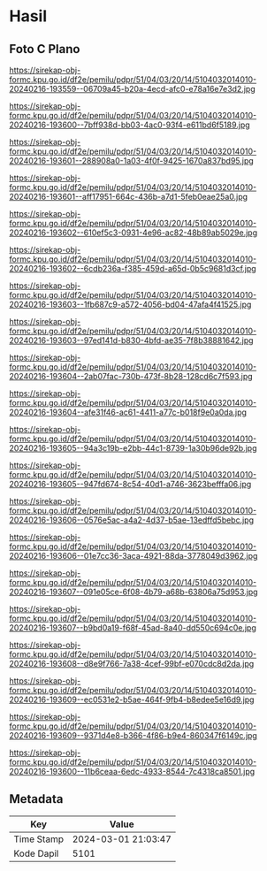 # Hasil

## Foto C Plano

https://sirekap-obj-formc.kpu.go.id/df2e/pemilu/pdpr/51/04/03/20/14/5104032014010-20240216-193559--06709a45-b20a-4ecd-afc0-e78a16e7e3d2.jpg

https://sirekap-obj-formc.kpu.go.id/df2e/pemilu/pdpr/51/04/03/20/14/5104032014010-20240216-193600--7bff938d-bb03-4ac0-93f4-e611bd6f5189.jpg

https://sirekap-obj-formc.kpu.go.id/df2e/pemilu/pdpr/51/04/03/20/14/5104032014010-20240216-193601--288908a0-1a03-4f0f-9425-1670a837bd95.jpg

https://sirekap-obj-formc.kpu.go.id/df2e/pemilu/pdpr/51/04/03/20/14/5104032014010-20240216-193601--aff17951-664c-436b-a7d1-5feb0eae25a0.jpg

https://sirekap-obj-formc.kpu.go.id/df2e/pemilu/pdpr/51/04/03/20/14/5104032014010-20240216-193602--610ef5c3-0931-4e96-ac82-48b89ab5029e.jpg

https://sirekap-obj-formc.kpu.go.id/df2e/pemilu/pdpr/51/04/03/20/14/5104032014010-20240216-193602--6cdb236a-f385-459d-a65d-0b5c9681d3cf.jpg

https://sirekap-obj-formc.kpu.go.id/df2e/pemilu/pdpr/51/04/03/20/14/5104032014010-20240216-193603--1fb687c9-a572-4056-bd04-47afa4f41525.jpg

https://sirekap-obj-formc.kpu.go.id/df2e/pemilu/pdpr/51/04/03/20/14/5104032014010-20240216-193603--97ed141d-b830-4bfd-ae35-7f8b38881642.jpg

https://sirekap-obj-formc.kpu.go.id/df2e/pemilu/pdpr/51/04/03/20/14/5104032014010-20240216-193604--2ab07fac-730b-473f-8b28-128cd6c7f593.jpg

https://sirekap-obj-formc.kpu.go.id/df2e/pemilu/pdpr/51/04/03/20/14/5104032014010-20240216-193604--afe31f46-ac61-4411-a77c-b018f9e0a0da.jpg

https://sirekap-obj-formc.kpu.go.id/df2e/pemilu/pdpr/51/04/03/20/14/5104032014010-20240216-193605--94a3c19b-e2bb-44c1-8739-1a30b96de92b.jpg

https://sirekap-obj-formc.kpu.go.id/df2e/pemilu/pdpr/51/04/03/20/14/5104032014010-20240216-193605--947fd674-8c54-40d1-a746-3623befffa06.jpg

https://sirekap-obj-formc.kpu.go.id/df2e/pemilu/pdpr/51/04/03/20/14/5104032014010-20240216-193606--0576e5ac-a4a2-4d37-b5ae-13edffd5bebc.jpg

https://sirekap-obj-formc.kpu.go.id/df2e/pemilu/pdpr/51/04/03/20/14/5104032014010-20240216-193606--01e7cc36-3aca-4921-88da-3778049d3962.jpg

https://sirekap-obj-formc.kpu.go.id/df2e/pemilu/pdpr/51/04/03/20/14/5104032014010-20240216-193607--091e05ce-6f08-4b79-a68b-63806a75d953.jpg

https://sirekap-obj-formc.kpu.go.id/df2e/pemilu/pdpr/51/04/03/20/14/5104032014010-20240216-193607--b9bd0a19-f68f-45ad-8a40-dd550c694c0e.jpg

https://sirekap-obj-formc.kpu.go.id/df2e/pemilu/pdpr/51/04/03/20/14/5104032014010-20240216-193608--d8e9f766-7a38-4cef-99bf-e070cdc8d2da.jpg

https://sirekap-obj-formc.kpu.go.id/df2e/pemilu/pdpr/51/04/03/20/14/5104032014010-20240216-193609--ec0531e2-b5ae-464f-9fb4-b8edee5e16d9.jpg

https://sirekap-obj-formc.kpu.go.id/df2e/pemilu/pdpr/51/04/03/20/14/5104032014010-20240216-193609--9371d4e8-b366-4f86-b9e4-860347f6149c.jpg

https://sirekap-obj-formc.kpu.go.id/df2e/pemilu/pdpr/51/04/03/20/14/5104032014010-20240216-193600--11b6ceaa-6edc-4933-8544-7c4318ca8501.jpg


## Metadata

| Key        | Value               |
| ---------- | ------------------- |
| Time Stamp | 2024-03-01 21:03:47 |
| Kode Dapil | 5101                |



